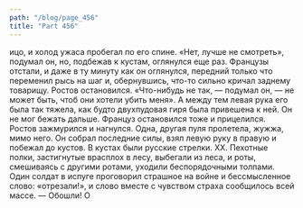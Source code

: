 ```yaml
---
path: "/blog/page_456"
title: "Part 456"
---
```


ицо, и холод ужаса пробегал по его спине. «Нет, лучше не смотреть», подумал он, но, подбежав к кустам, оглянулся еще раз. Французы отстали, и даже в ту минуту как он оглянулся, передний только что переменил рысь на шаг и, обернувшись, что-то сильно кричал заднему товарищу. Ростов остановился. «Что-нибудь не так, — подумал он, — не может быть, чтоб они хотели убить меня». А между тем левая рука его была так тяжела, как будто двухпудовая гиря была привешена к ней. Он не мог бежать дальше. Француз остановился тоже и прицелился. Ростов зажмурился и нагнулся. Одна, другая пуля пролетела, жужжа, мимо него. Он собрал последние силы, взял левую руку в правую и побежал до кустов. В кустах были русские стрелки.
XX.
Пехотные полки, застигнутые врасплох в лесу, выбегали из леса, и роты, смешиваясь с другими ротами, уходили беспорядочными толпами. Один солдат в испуге проговорил страшное на войне и бессмысленное слово: «отрезали!», и слово вместе с чувством страха сообщилось всей массе.
— Обошли! О
